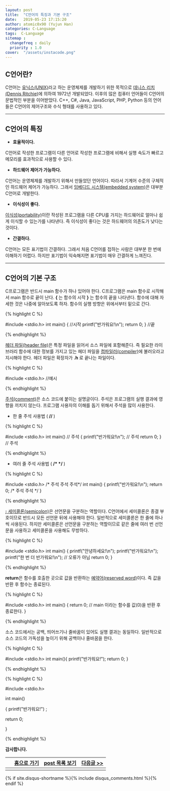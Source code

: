 ```yaml
---
layout: post
title:  "C언어의 특징과 기본 구조"
date:   2019-05-23 17:15:20
author: atomic0x90 (Yujun Han)
categories: C-Language
tags:  C-Language
sitemap :
  changefreq : daily
  priority : 1.0
cover:  "/assets/instacode.png"
---
```


## C언어란?
C언어는 [유닉스(UNIX)][0]라고 하는 운영체제를 개발하기 위한 목적으로 
[데니스 리치(Dennis Ritchie)][1]에 의하여 1972년 개발되었다.
이후의 많은 컴퓨터 언어들이 C언어의 문법적인 부분을 이어받았다.
C++, C#, Java, JavaScript, PHP, Python 등의 언어들은 C언어의 제어구조와 수식 형태를 사용하고 있다.

---

## C언어의 특징

* <strong>효율적이다.</strong>

C언어로 작성한 프로그램이 다른 언어로 작성한 프로그램에 비해서 실행 속도가 빠르고 메모리를 효과적으로 사용할 수 있다.

* <strong>하드웨어 제어가 가능하다.</strong>

C언어는 운영체제를 개발하기 위해서 만들었던 언어이다.
따라서 기계어 수준의 구체적인 하드웨어 제어가 가능하다.
그래서 [임베디드 시스템(embedded system)][2]은 대부분 C언어로 개발한다.

* <strong>이식성이 좋다.</strong>

[이식성(portability)][3]이란 작성된 프로그램을 다른 CPU를 가지는 하드웨어로 얼마나 쉽게 이식할 수 있는가를 나타낸다.
즉 이식성이 좋다는 것은 하드웨어의 의존도가 낮다는 것이다.

* <strong>간결하다.</strong>

C언어는 모든 표기법이 간결하다. 그래서 처음 C언어를 접하는 사람은 대부분 한 번에 이해하기 어렵다.
하지만 표기법이 익숙해지면 표기법이 매우 간결하게 느껴진다.

---

## C언어의 기본 구조

C프로그램은 반드시 main 함수가 하나 있어야 한다.
C프로그램은 main 함수로 시작해서 main 함수로 끝이 난다.
<strong> { </strong> 는 함수의 시작 <strong> } </strong> 는 함수의 끝을 나타낸다.
함수에 대해 자세한 것은 나중에 알아보도록 하자.
함수의 실행 방향은 위에서부터 밑으로 간다.

{% highlight C %}

#include <stdio.h>
int main()
{ //시작
	printf("반가워요!\n");
	return 0;
} //끝

{% endhighlight %}

[헤더 파일(header file)][4]은 특정 파일을 읽어서 소스 파일에 포함해준다.
즉 필요한 라이브러리 함수에 대한 정보를 가지고 있는 헤더 파일을 [컴파일러(compiler)][5]에 불러오라고 지시해야 한다.
헤더 파일은 확장자가 <strong> .h </strong> 로 끝나는 파일이다.

{% highlight C %}

#include <stdio.h> //예시

{% endhighlight %}

[주석(comment)][6]은 소스 코드에 붙이는 설명글이다.
주석은 프로그램의 실행 결과에 영향을 끼치지 않는다.
프로그램 사용자의 이해를 돕기 위해서 주석을 많이 사용한다.

* 한 줄 주석 사용법 (<strong> // </strong>)

{% highlight C %}

#include <stdio.h>
int main() // 주석
{
	printf("반가워요!\n"); // 주석
	return 0;
} // 주석

{% endhighlight %}

* 여러 줄 주석 사용법 (<strong> /* */ </strong>)

{% highlight C %}

#include <stdio.h>
/* 주석
	주석
주석*/
int main()
{
	printf("반가워요!\n");
	return 0;
/*
	주석
	주석
*/
}

{% endhighlight %}

<strong>;</strong>[ 세미콜론(semicolon)][7]은 선언문을 구분하는 역할이다.
C언어에서 세미콜론은 종결 부호이므로 반드시 모든 선언문 뒤에 사용해야 한다.
일반적으로 세미콜론은 한 줄에 하나씩 사용된다.
하지만 세미콜론은 선언문을 구분하는 역할이므로 같은 줄에 여러 번 선언문을 사용하고 세미콜론을 사용해도 무방하다.

{% highlight C %}

#include <stdio.h>
int main()
{
	printf("안녕하세요!\n");
	printf("반가워요!\n"); printf("한 번 더 반가워요!\n"); // 오류가 아님
	return 0;
}

{% endhighlight %}

<strong>return</strong>은 함수를 호출한 곳으로 값을 반환하는 [예약어(reserved word)][8]이다.
즉 값을 반환 후 함수는 종료된다.

{% highlight C %}

#include <stdio.h>
int main()
{
	return 0; // main 이라는 함수를 값(0)을 반환 후 종료한다.
}


{% endhighlight %}

소스 코드에서는 공백, 띄어쓰기나 줄바꿈이 있어도 실행 결과는 동일하다.
일반적으로 소스 코드의 가독성을 높이기 위해 공백이나 줄바꿈을 한다.

{% highlight C %}

#include <stdio.h>
int main(){
	printf("반가워요!");
	return 0;
}

{% endhighlight %}

{% highlight C %}

#include <stdio.h>

int main()

{
	printf("반가워요!")    ;


return 0;

}

{% endhighlight %}

<strong>감사합니다.</strong>

&nbsp;|[홈으로 가기][9]	|[post 목록 보기][10]	|[다음글 \>\>][11]
------|:------:		|:------:		|------:
|||



[0]: https://ko.wikipedia.org/wiki/유닉스 "wikipedia"
[1]: https://ko.wikipedia.org/wiki/데니스_리치 "wikipedia"
[2]: https://ko.wikipedia.org/wiki/임베디드_시스템 "wikipedia"
[3]: https://en.wikipedia.org/wiki/Software_portability "wikipedia"
[4]: https://ko.wikipedia.org/wiki/헤더_파일 "wikipedia"
[5]: https://ko.wikipedia.org/wiki/컴파일러 "wikipedia"
[6]: https://ko.wikipedia.org/wiki/주석_(프로그래밍) "wikipedia"
[7]: https://ko.wikipedia.org/wiki/쌍반점#컴퓨터에서의_사용 "wikipedia"
[8]: https://ko.wikipedia.org/wiki/예약어 "wikipedia"
[9]: https://atomic0x90.github.io/ "home"
[10]: https://atomic0x90.github.io/posts/ "posts"
[11]: http://127.0.0.1:4000/markdown/2019/05/25/markdown-문법-정리.html "markdown 문법 정리"

{% if site.disqus-shortname %}{% include disqus_comments.html %}{% endif %}














